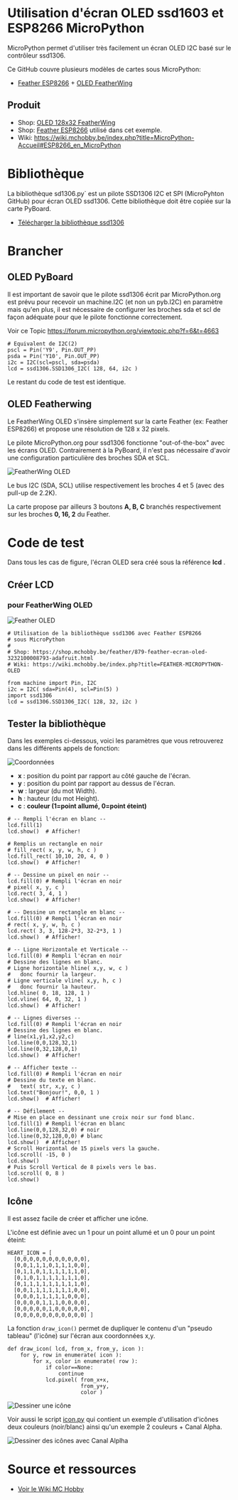 # Utilisation d'écran OLED ssd1603 et ESP8266 MicroPython

MicroPython permet d'utiliser très facilement un écran OLED I2C basé sur le contrôleur ssd1306.

Ce GitHub couvre plusieurs modèles de cartes sous MicroPython:
* [Feather ESP8266](https://shop.mchobby.be/product.php?id_product=846) + [OLED FeatherWing](https://shop.mchobby.be/product.php?id_product=879)

## Produit
* Shop: [OLED 128x32 FeatherWing](https://shop.mchobby.be/feather/879-feather-ecran-oled-3232100008793-adafruit.html)
* Shop: [Feather ESP8266](https://shop.mchobby.be/feather/846-feather-huzzah-avec-esp8266-3232100008465-adafruit.html) utilisé dans cet exemple.
* Wiki: https://wiki.mchobby.be/index.php?title=MicroPython-Accueil#ESP8266_en_MicroPython

# Bibliothèque
La bibliothèque sd1306.py` est un pilote SSD1306 I2C et SPI (MicroPyhton GitHub) pour écran OLED ssd1306. Cette bibliothèque doit être copiée sur la carte PyBoard.

* [Télécharger la bibliothèque ssd1306](https://raw.githubusercontent.com/micropython/micropython/master/drivers/display/ssd1306.py)

# Brancher
## OLED PyBoard
Il est important de savoir que le pilote ssd1306 écrit par MicroPython.org est
prévu pour recevoir un machine.I2C (et non un pyb.I2C) en paramètre mais qu'en
plus, il est nécessaire de configurer les broches sda et scl de façon adéquate
pour que le pilote fonctionne correctement.

Voir ce Topic https://forum.micropython.org/viewtopic.php?f=6&t=4663

```
# Equivalent de I2C(2)
pscl = Pin('Y9', Pin.OUT_PP)
psda = Pin('Y10', Pin.OUT_PP)
i2c = I2C(scl=pscl, sda=psda)
lcd = ssd1306.SSD1306_I2C( 128, 64, i2c )
```
Le restant du code de test est identique.

## OLED Featherwing
Le FeatherWing OLED s'insère simplement sur la carte Feather (ex: Feather ESP8266) et propose une résolution de 128 x 32 pixels.

Le pilote MicroPython.org pour ssd1306 fonctionne "out-of-the-box" avec les écrans OLED.
Contrairement à la PyBoard, il n'est pas nécessaire d'avoir une configuration particulière des broches SDA et SCL.

![FeatherWing OLED](FEATHER-MICROPYTHON-OLED-10a.png)

Le bus I2C (SDA, SCL) utilise respectivement les broches 4 et 5 (avec des pull-up de 2.2K).

La carte propose par ailleurs 3 boutons __A, B, C__ branchés respectivement sur les broches __0, 16, 2__ du Feather.

# Code de test
Dans tous les cas de figure, l'écran OLED sera créé sous la référence __lcd__ .
## Créer LCD
### pour FeatherWing OLED

![Feather OLED](FEATHER-MICROPYTHON-OLED-10b.png)

```
# Utilisation de la bibliothèque ssd1306 avec Feather ESP8266
# sous MicroPython
#
# Shop: https://shop.mchobby.be/feather/879-feather-ecran-oled-3232100008793-adafruit.html
# Wiki: https://wiki.mchobby.be/index.php?title=FEATHER-MICROPYTHON-OLED

from machine import Pin, I2C
i2c = I2C( sda=Pin(4), scl=Pin(5) )
import ssd1306
lcd = ssd1306.SSD1306_I2C( 128, 32, i2c )
```

## Tester la bibliothèque
Dans les exemples ci-dessous, voici les paramètres que vous retrouverez dans les différents appels de fonction:

![Coordonnées](FEATHER-MICROPYTHON-OLED-position.png)
* __x__ : position du point par rapport au côté gauche de l'écran.
* __y__ : position du point par rapport au dessus de l'écran.
* __w__ : largeur (du mot Width).
* __h__ : hauteur (du mot Height).
* __c__ : __couleur (1=point allumé, 0=point éteint)__

```
# -- Rempli l'écran en blanc --
lcd.fill(1)
lcd.show()  # Afficher!

# Remplis un rectangle en noir
# fill_rect( x, y, w, h, c )
lcd.fill_rect( 10,10, 20, 4, 0 )
lcd.show()  # Afficher!

# -- Dessine un pixel en noir --
lcd.fill(0) # Rempli l'écran en noir
# pixel( x, y, c )
lcd.rect( 3, 4, 1 )
lcd.show()  # Afficher!

# -- Dessine un rectangle en blanc --
lcd.fill(0) # Rempli l'écran en noir
# rect( x, y, w, h, c )
lcd.rect( 3, 3, 128-2*3, 32-2*3, 1 )
lcd.show()  # Afficher!

# -- Ligne Horizontale et Verticale --
lcd.fill(0) # Rempli l'écran en noir
# Dessine des lignes en blanc.
# Ligne horizontale hline( x,y, w, c )
#   donc fournir la largeur.
# Ligne verticale vline( x,y, h, c )
#   donc fournir la hauteur.
lcd.hline( 0, 18, 128, 1 )
lcd.vline( 64, 0, 32, 1 )
lcd.show()  # Afficher!

# -- Lignes diverses --
lcd.fill(0) # Rempli l'écran en noir
# Dessine des lignes en blanc.
# line(x1,y1,x2,y2,c)
lcd.line(0,0,128,32,1)
lcd.line(0,32,128,0,1)
lcd.show()  # Afficher!

# -- Afficher texte --
lcd.fill(0) # Rempli l'écran en noir
# Dessine du texte en blanc.
#   text( str, x,y, c )
lcd.text("Bonjour!", 0,0, 1 )
lcd.show()  # Afficher!

# -- Défilement --
# Mise en place en dessinant une croix noir sur fond blanc.
lcd.fill(1) # Rempli l'écran en blanc
lcd.line(0,0,128,32,0) # noir
lcd.line(0,32,128,0,0) # blanc
lcd.show()  # Afficher!
# Scroll Horizontal de 15 pixels vers la gauche.
lcd.scroll( -15, 0 )
lcd.show()
# Puis Scroll Vertical de 8 pixels vers le bas.
lcd.scroll( 0, 8 )
lcd.show()

```

## Icône
Il est assez facile de créer et afficher une icône.

L'icône est définie avec un 1 pour un point allumé et un 0 pour un point éteint:
```
HEART_ICON = [
  [0,0,0,0,0,0,0,0,0,0,0],
  [0,0,1,1,1,0,1,1,1,0,0],
  [0,1,1,0,1,1,1,1,1,1,0],
  [0,1,0,1,1,1,1,1,1,1,0],
  [0,1,1,1,1,1,1,1,1,1,0],
  [0,0,1,1,1,1,1,1,1,0,0],
  [0,0,0,1,1,1,1,1,0,0,0],
  [0,0,0,0,1,1,1,0,0,0,0],
  [0,0,0,0,0,1,0,0,0,0,0],
  [0,0,0,0,0,0,0,0,0,0,0] ]
```
La fonction `draw_icon()` permet de dupliquer le contenu d'un "pseudo tableau" (l'icône) sur l'écran aux coordonnées x,y.

```
def draw_icon( lcd, from_x, from_y, icon ):
    for y, row in enumerate( icon ):
        for x, color in enumerate( row ):
            if color==None:
                continue
            lcd.pixel( from_x+x,
                       from_y+y,
                       color )
```

![Dessiner une icône](FEATHER-MICROPYTHON-OLED-20j.jpg)

Voir aussi le script [icon.py](icon.py) qui contient un exemple d'utilisation d'icônes deux couleurs (noir/blanc) ainsi qu'un exemple 2 couleurs + Canal Alpha.

![Dessiner des icônes avec Canal Alplha](FEATHER-MICROPYTHON-OLED-20l.jpg)

# Source et ressources
* [Voir le Wiki MC Hobby](https://wiki.mchobby.be/index.php?title=FEATHER-MICROPYTHON-OLED)
